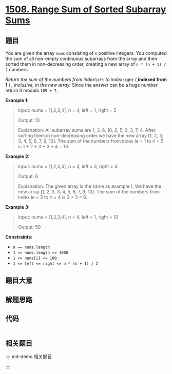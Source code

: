 # [1508. Range Sum of Sorted Subarray Sums](https://leetcode.com/problems/range-sum-of-sorted-subarray-sums)

## 题目

You are given the array `nums` consisting of `n` positive integers. You
computed the sum of all non-empty continuous subarrays from the array and then
sorted them in non-decreasing order, creating a new array of `n * (n + 1) / 2`
numbers.

_Return the sum of the numbers from index_`left` _to index_`right` ( **indexed
from 1** ) _, inclusive, in the new array._ Since the answer can be a huge
number return it modulo `109 + 7`.



**Example 1:**

> Input: nums = [1,2,3,4], n = 4, left = 1, right = 5
> 
> Output: 13 
> 
> Explanation: All subarray sums are 1, 3, 6, 10, 2, 5, 9, 3, 7, 4. After sorting them in non-decreasing order we have the new array [1, 2, 3, 3, 4, 5, 6, 7, 9, 10]. The sum of the numbers from index le = 1 to ri = 5 is 1 + 2 + 3 + 3 + 4 = 13. 

**Example 2:**

> Input: nums = [1,2,3,4], n = 4, left = 3, right = 4
> 
> Output: 6
> 
> Explanation: The given array is the same as example 1. We have the new array [1, 2, 3, 3, 4, 5, 6, 7, 9, 10]. The sum of the numbers from index le = 3 to ri = 4 is 3 + 3 = 6.

**Example 3:**

> Input: nums = [1,2,3,4], n = 4, left = 1, right = 10
> 
> Output: 50

**Constraints:**

  * `n == nums.length`
  * `1 <= nums.length <= 1000`
  * `1 <= nums[i] <= 100`
  * `1 <= left <= right <= n * (n + 1) / 2`


## 题目大意

## 解题思路

## 代码

```javascript

```

## 相关题目

:::: md-demo 相关题目

::::

